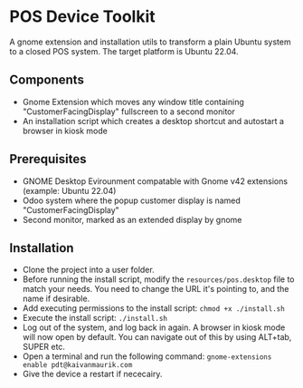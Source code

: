 <h1>POS Device Toolkit</h1>
<p>
A gnome extension and installation utils to transform a plain Ubuntu system to a closed POS system. The target platform is Ubuntu 22.04.
</p>
<h2>Components</h2>
<ul>
  <li>Gnome Extension which moves any window title containing "CustomerFacingDisplay" fullscreen to a second monitor</li>
  <li>An installation script which creates a desktop shortcut and autostart a browser in kiosk mode</li>
</ul>
<h2>Prerequisites</h2>
<ul>
  <li>GNOME Desktop Evirounment compatable with Gnome v42 extensions (example: Ubuntu 22.04)</li>
  <li>Odoo system where the popup customer display is named "CustomerFacingDisplay"</li>
  <li>Second monitor, marked as an extended display by gnome</li>
</ul>
<h2>Installation</h2>
<p>
  <ul>
    <li>Clone the project into a user folder.</li>
    <li>Before running the install script, modify the <code>resources/pos.desktop</code> file to match your needs. You need to change the URL it's pointing to, and the name if desirable.</li>
    <li>Add executing permissions to the install script: <code>chmod +x ./install.sh</code></li>
    <li>Execute the install script: <code>./install.sh</code></li>
    <li>Log out of the system, and log back in again. A browser in kiosk mode will now open by default. You can navigate out of this by using ALT+tab, SUPER etc.</li>
    <li>Open a terminal and run the following command: <code>gnome-extensions enable pdt@kaivanmaurik.com</code></li>
    <li>Give the device a restart if nececairy.</li>
  </ul>
</p>
